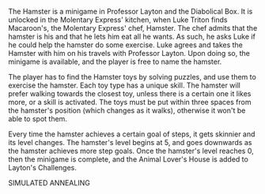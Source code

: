 The Hamster is a minigame in Professor Layton and the Diabolical Box. It is unlocked in the Molentary Express' kitchen, when Luke Triton finds Macaroon's, the Molentary Express' chef, Hamster. The chef admits that the hamster is his and that he lets him eat all he wants. As such, he asks Luke if he could help the hamster do some exercise. Luke agrees and takes the Hamster with him on his travels with Professor Layton. Upon doing so, the minigame is available, and the player is free to name the hamster.


The player has to find the Hamster toys by solving puzzles, and use them to exercise the hamster. Each toy type has a unique skill. The hamster will prefer walking towards the closest toy, unless there is a certain one it likes more, or a skill is activated. The toys must be put within three spaces from the hamster's position (which changes as it walks), otherwise it won't be able to spot them.

Every time the hamster achieves a certain goal of steps, it gets skinnier and its level changes. The hamster's level begins at 5, and goes downwards as the hamster achieves more step goals. Once the hamster's level reaches 0, then the minigame is complete, and the Animal Lover's House is added to Layton's Challenges.

SIMULATED ANNEALING 